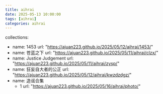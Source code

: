 ```yaml
---
title: aihrai
date: 2025-05-13 10:00:00
tags: [aihrai]
categories: aihrai
---
```


collections:
  - name: 1453
    url: "https://ajuan223.github.io/2025/05/12/aihrai/1453/"
  - name: 苍蓝之下
    url: "https://ajuan223.github.io/2025/05/11/aihrai/clzx/"
  - name: Justice Judgement
    url: "https://ajuan223.github.io/2025/05/11/aihrai/zysp/"
  - name: 狂妄自大者的公正
    url: "https://ajuan223.github.io/2025/05/12/aihrai/kwzdzdgz/"
  - name: 造谣合集
    - 1
      url: "https://ajuan223.github.io/2025/05/16/aihrai/photo/"